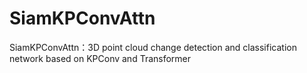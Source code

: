 # SiamKPConvAttn
SiamKPConvAttn：3D point cloud change detection and classification network based on KPConv and Transformer
